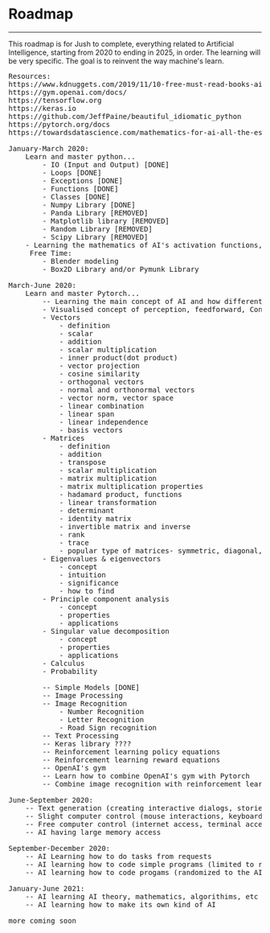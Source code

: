 <h1> Roadmap </h1>
<hr/>
<p> This roadmap is for Jush to complete, everything related to Artificial Intelligence, starting from 2020 to ending in 2025, in order. The learning will be very specific. The goal is to reinvent the way machine's learn.</p>

<pre>
Resources:
https://www.kdnuggets.com/2019/11/10-free-must-read-books-ai.html
https://gym.openai.com/docs/
https://tensorflow.org
https://keras.io
https://github.com/JeffPaine/beautiful_idiomatic_python
https://pytorch.org/docs
https://towardsdatascience.com/mathematics-for-ai-all-the-essential-math-topics-you-need-ed1d9c910baf

January-March 2020:
    Learn and master python...
        - IO (Input and Output) [DONE]
        - Loops [DONE]
        - Exceptions [DONE]
        - Functions [DONE]
        - Classes [DONE]
        - Numpy Library [DONE]
        - Panda Library [REMOVED]
        - Matplotlib library [REMOVED]
        - Random Library [REMOVED]
        - Scipy Library [REMOVED]
	- Learning the mathematics of AI's activation functions, Loss, Backpropagating, etc
     Free Time:
        - Blender modeling
        - Box2D Library and/or Pymunk Library

March-June 2020:
    Learn and master Pytorch...
    	-- Learning the main concept of AI and how different types of neural networks work
		- Visualised concept of perception, feedforward, Conv2D
		- Vectors
			- definition
			- scalar
			- addition
			- scalar multiplication
			- inner product(dot product)
			- vector projection
			- cosine similarity
			- orthogonal vectors
			- normal and orthonormal vectors
			- vector norm, vector space
			- linear combination
			- linear span
			- linear independence
			- basis vectors
		- Matrices
			- definition
			- addition
			- transpose
			- scalar multiplication
			- matrix multiplication
			- matrix multiplication properties
			- hadamard product, functions
			- linear transformation
			- determinant
			- identity matrix
			- invertible matrix and inverse
			- rank
			- trace
			- popular type of matrices- symmetric, diagonal, orthogonal, orthonormal, positive definite matrix
		- Eigenvalues & eigenvectors
			- concept
			- intuition
			- significance
			- how to find
		- Principle component analysis
			- concept
			- properties
			- applications
		- Singular value decomposition
			- concept
			- properties
			- applications
		- Calculus
		- Probability

        -- Simple Models [DONE]
        -- Image Processing
        -- Image Recognition
            - Number Recognition
            - Letter Recognition
            - Road Sign recognition
        -- Text Processing
        -- Keras library ????
        -- Reinforcement learning policy equations
        -- Reinforcement learning reward equations
        -- OpenAI's gym
        -- Learn how to combine OpenAI's gym with Pytorch
        -- Combine image recognition with reinforcement learning (Atari, 2D body movement)

June-September 2020:
    -- Text generation (creating interactive dialogs, stories, etc)
    -- Slight computer control (mouse interactions, keyboard interactions, screen interactions)
    -- Free computer control (internet access, terminal access)
    -- AI having large memory access

September-December 2020:
    -- AI Learning how to do tasks from requests
    -- AI learning how to code simple programs (limited to requested) [Python or C++]
    -- AI learning how to code progams (randomized to the AI's decisions) [Python or C++]

January-June 2021:
    -- AI learning AI theory, mathematics, algorithims, etc
    -- AI learning how to make its own kind of AI

more coming soon
</pre>

